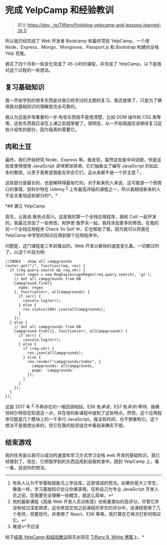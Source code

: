 # 完成 YelpCamp 和经验教训

> 原文:[https://dev . to/Tiffany/finishing-yelpcamp-and-lessons-learned-2k 0](https://dev.to/tiffany/finishing-yelpcamp-and-lessons-learned-2k0)

所以我已经完成了 Web 开发者 Bootcamp 和最终项目 YelpCamp，一个用 Node、Express、Mongo、Mongoose、Passport.js 和 Bootstrap 构建的全栈 Yelp 克隆。

我花了四个月和一些变化完成了 45 小时的课程，并完成了 YelpCamp。以下是我对这个过程的一些想法。

## 复习基础知识

我一开始学到的很多东西是对我已经学过的主题的复习。我还是做了，只是为了确保我对基础知识的理解是完全可靠的。

我认为这是非常重要的一步:有些东西我不是很清楚，比如 DOM 操作和 CSS 类等等，这些东西我应该在上课之前就掌握了。很明显，从一开始我就应该继续复习这些介绍性的部分，因为我真的需要它。

## 肉和土豆

最终，我们开始研究 Node、Express 等。我发现，虽然这些是中间话题，但是这些库使得使用 JavaScript *变得更加容易*。它们抽象出了编写 JavaScript 的如此多的繁琐，以至于我希望我能先学会它们，这从来都不是一个好主意 <sup id="fnref-2624-1">[1](#fn-2624-1)</sup> 。

这些部分是最长的，也是解释得最匆忙的。对于新来的人来说，这可能是一个倒胃口的事情，但科尔特在 Udemy <sup id="fnref-2624-2">[2](#fn-2624-2)</sup> 上有最高评级的课程之一，所以我相信新来的人不会太害怕这些部分的*。*

 *## 建立 YelpCamp

首先，让我说:我有点高兴。这是我的第一个全栈应用程序，我和 Colt 一起开发的。我最近添加了一些修改，和伊恩·施罗夫一起，我将添加更多的修改。在我的另一个全栈应用程序 Check Yo Self 中，它也帮助了我，因为我可以将我在 YelpCamp 中学到的知识应用到那个应用程序中。

问题是，这门课程是三年前推出的。Web 开发以极快的速度变化着。一切都过时了。以这个片段为例:

```
//INDEX - show all campgrounds
router.get("/", function(req, res) {
  if (req.query.search && req.xhr) {
    const regex = new RegExp(escapeRegex(req.query.search), 'gi');
    // Get all campgrounds from DB
    Campground.find({
      name: regex
    }, function(err, allCampgrounds) {
      if (err) {
        console.log(err);
      } else {
        res.status(200).json(allCampgrounds);
      }
    });
  } else {
    // Get all campgrounds from DB
    Campground.find({}, function(err, allCampgrounds) {
      if (err) {
        console.log(err);
      } else {
        if (req.xhr) {
          res.json(allCampgrounds);
        } else {
          res.render("campgrounds/index", {
            campgrounds: allCampgrounds,
            page: 'campgrounds'
          });
        }
      }
    });
  }
}); 
```

这是 2017 年 <sup id="fnref-2624-3">[3](#fn-2624-3)</sup> 不再存在的一堆回调地狱。ES6 有*承诺*，ES7 有*异步/等待*。我确信柯尔特现在知道这一点，并在他的新课程中提到了这些特点。然而，这个应用程序可能是几个模块上的一千多行 JavaScript。我没有时间，也不想重构它。这个想法不是我想出来的，但它在我的投资组合中看起来确实不错。

## 结束游戏

我的任务是以我可以成功的速度和学习方式学习全栈 web 开发的基础知识。我已经做到了。现在，它把我学到的东西运用到自我检查中。跳到 YelpCamp 上，看一看。说说你的想法。

* * *

1.  有些人认为不学基础就能马上学会库。这是错误的想法。如果你是大三学生，像我一样，学习基础知识会让你被录用。在称自己为专业 JavaScript 开发人员之前，您需要完全理解一些概念。就这么简单。↩
2.  他的最新课程《高级 Web 开发人员训练营》也有着类似的高评分，尽管它并没有经过深思熟虑，这也体现在他之前课程的学生的评分中。该课程使用了几个老师，但更现代，并使用了 React、ES6 等等。我打算在它再次打折时购买它。↩
3.  难道↩不应该

帖子[结束 YelpCamp 和经验教训](https://tiffanywhite.tech/finishing-yelpcamp/)首先出现在 [Tiffany R. White 博客](https://tiffanywhite.tech)上。*